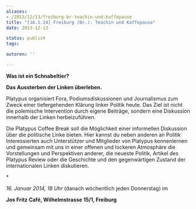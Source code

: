 ```yaml
---
aliases:
- /2013/12/13/freiburg-br-teachin-und-kaffepause
title: "[16.1.14] Freiburg (Br.): Teachin und Kaffepause"
date: 2013-12-13

status: publish
tags:

autoren: ''

---
```

**Was ist ein Schnabeltier?**

**Das Aussterben der Linken überleben.**

Platypus organisiert Fora, Podiumsdiskussionen und Journalismus zum Zweck einer tiefergehenden Klärung linker Politik heute. Das Ziel ist nicht die polemische Intervention durch eigene Beiträge, sondern eine Diskussion innerhalb der Linken herbeizuführen.

Die Platypus Coffee Break soll die Möglichkeit einer informellen Diskussion über die politische Linke bieten. Hier kannst du neben anderen an Politik Interessierten auch Unterstützer und Mitglieder von Platypus kennenlernen und gemeinsam mit uns in einer offenen und lockeren Atmosphäre die Vorstellungen und Perspektiven anderer, die neueste Politik, Artikel des Platypus Review oder die Geschichte und den gegenwärtigen Zustand der internationalen Linken diskutieren.

\*

*16. Januar 2014, 18 Uhr* (danach wöchentlich jeden Donnerstag) im

**Jos Fritz Café, Wilhelmstrasse 15/1, Freiburg**
